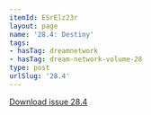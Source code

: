 ```yaml
---
itemId: ESrElz23r
layout: page
name: '28.4: Destiny'
tags:
- hasTag: dreamnetwork
- hasTag: dream-network-volume-28
type: post
urlSlug: '28.4'
---
```

<a href="files/pdfs/Volume_28/28.4_destiny.pdf" download="">Download issue 28.4</a>